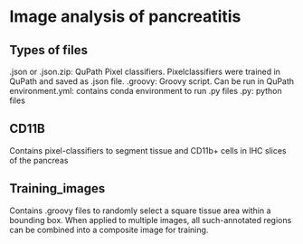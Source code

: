 # Image analysis of pancreatitis 

## Types of files
.json or .json.zip: QuPath Pixel classifiers. Pixelclassifiers were trained in QuPath and saved as .json file. 
.groovy: Groovy script. Can be run in QuPath 
environment.yml: contains conda environment to run .py files
.py: python files 

## CD11B
Contains pixel-classifiers to segment tissue and CD11b+ cells in IHC slices of the pancreas 

## Training_images 
Contains .groovy files to randomly select a square tissue area within a bounding box. When applied to multiple images, all such-annotated regions can be combined into a composite image for training. 
